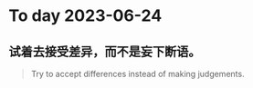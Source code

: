 
# To day 2023-06-24


## 试着去接受差异，而不是妄下断语。
> Try to accept differences instead of making judgements.

    